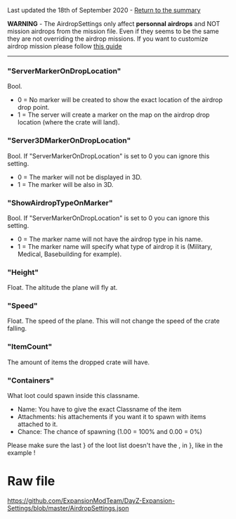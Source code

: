 Last updated the 18th of September 2020 - [Return to the summary](https://github.com/salutesh/DayZ-Expansion-Scripts/wiki/%5BServer-Hosting%5D-Server-settings/)

**WARNING** - The AirdropSettings only affect **personnal airdrops** and NOT mission airdrops from the mission file. Even if they seems to be the same they are not overriding the airdrop missions. If you want to customize airdrop mission please follow [this guide](https://github.com/salutesh/DayZ-Expansion-Scripts/wiki/%5BServer-Hosting%5D-Adding-custom-airdrops)

***

### "ServerMarkerOnDropLocation"
Bool.
- 0 = No marker will be created to show the exact location of the airdrop drop point.
- 1 = The server will create a marker on the map on the airdrop drop location (where the crate will land).

### "Server3DMarkerOnDropLocation"
Bool. If "ServerMarkerOnDropLocation" is set to 0 you can ignore this setting.
- 0 = The marker will not be displayed in 3D.
- 1 = The marker will be also in 3D.

### "ShowAirdropTypeOnMarker"
Bool. If "ServerMarkerOnDropLocation" is set to 0 you can ignore this setting.
- 0 = The marker name will not have the airdrop type in his name.
- 1 = The marker name will specify what type of airdrop it is (Military, Medical, Basebuilding for example).

### "Height"
Float. The altitude the plane will fly at.

### "Speed"
Float. The speed of the plane. This will not change the speed of the crate falling.

### "ItemCount"
The amount of items the dropped crate will have.

### "Containers"
What loot could spawn inside this classname.
- Name: You have to give the exact Classname of the item
- Attachments: his attachements if you want it to spawn with items attached to it.
- Chance: The chance of spawning (1.00 = 100% and 0.00 = 0%)

Please make sure the last } of the loot list doesn't have the , in }, like in the example !

# Raw file

https://github.com/ExpansionModTeam/DayZ-Expansion-Settings/blob/master/AirdropSettings.json
